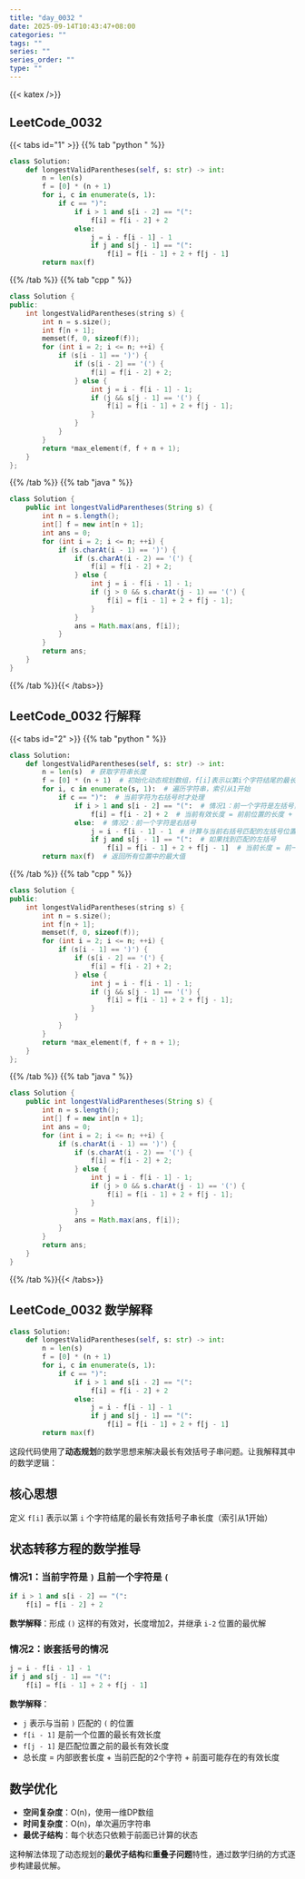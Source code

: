 ```yaml
---
title: "day_0032 "
date: 2025-09-14T10:43:47+08:00
categories: ""
tags: ""
series: ""
series_order: ""
type: ""
---
```


{{< katex />}}


## LeetCode_0032 

{{< tabs id="1" >}}
{{% tab "python " %}}

```python 
class Solution:
    def longestValidParentheses(self, s: str) -> int:
        n = len(s)
        f = [0] * (n + 1)
        for i, c in enumerate(s, 1):
            if c == ")":
                if i > 1 and s[i - 2] == "(":
                    f[i] = f[i - 2] + 2
                else:
                    j = i - f[i - 1] - 1
                    if j and s[j - 1] == "(":
                        f[i] = f[i - 1] + 2 + f[j - 1]
        return max(f) 
```

{{% /tab %}}
{{% tab "cpp " %}}

```cpp 
class Solution {
public:
    int longestValidParentheses(string s) {
        int n = s.size();
        int f[n + 1];
        memset(f, 0, sizeof(f));
        for (int i = 2; i <= n; ++i) {
            if (s[i - 1] == ')') {
                if (s[i - 2] == '(') {
                    f[i] = f[i - 2] + 2;
                } else {
                    int j = i - f[i - 1] - 1;
                    if (j && s[j - 1] == '(') {
                        f[i] = f[i - 1] + 2 + f[j - 1];
                    }
                }
            }
        }
        return *max_element(f, f + n + 1);
    }
}; 
```

{{% /tab %}}
{{% tab "java " %}}

```java 
class Solution {
    public int longestValidParentheses(String s) {
        int n = s.length();
        int[] f = new int[n + 1];
        int ans = 0;
        for (int i = 2; i <= n; ++i) {
            if (s.charAt(i - 1) == ')') {
                if (s.charAt(i - 2) == '(') {
                    f[i] = f[i - 2] + 2;
                } else {
                    int j = i - f[i - 1] - 1;
                    if (j > 0 && s.charAt(j - 1) == '(') {
                        f[i] = f[i - 1] + 2 + f[j - 1];
                    }
                }
                ans = Math.max(ans, f[i]);
            }
        }
        return ans;
    }
} 
```

{{% /tab %}}{{< /tabs>}}

## LeetCode_0032  行解释

{{< tabs id="2" >}}
{{% tab "python " %}}

```python
class Solution:
    def longestValidParentheses(self, s: str) -> int:
        n = len(s)  # 获取字符串长度
        f = [0] * (n + 1)  # 初始化动态规划数组，f[i]表示以第i个字符结尾的最长有效括号长度
        for i, c in enumerate(s, 1):  # 遍历字符串，索引从1开始
            if c == ")":  # 当前字符为右括号时才处理
                if i > 1 and s[i - 2] == "(":  # 情况1：前一个字符是左括号，形成"()"对
                    f[i] = f[i - 2] + 2  # 当前有效长度 = 前前位置的长度 + 2
                else:  # 情况2：前一个字符是右括号
                    j = i - f[i - 1] - 1  # 计算与当前右括号匹配的左括号位置
                    if j and s[j - 1] == "(":  # 如果找到匹配的左括号
                        f[i] = f[i - 1] + 2 + f[j - 1]  # 当前长度 = 前一个长度 + 2 + 匹配左括号前的位置长度
        return max(f)  # 返回所有位置中的最大值
```

{{% /tab %}}
{{% tab "cpp " %}}

```cpp 
class Solution {
public:
    int longestValidParentheses(string s) {
        int n = s.size();
        int f[n + 1];
        memset(f, 0, sizeof(f));
        for (int i = 2; i <= n; ++i) {
            if (s[i - 1] == ')') {
                if (s[i - 2] == '(') {
                    f[i] = f[i - 2] + 2;
                } else {
                    int j = i - f[i - 1] - 1;
                    if (j && s[j - 1] == '(') {
                        f[i] = f[i - 1] + 2 + f[j - 1];
                    }
                }
            }
        }
        return *max_element(f, f + n + 1);
    }
}; 
```

{{% /tab %}}
{{% tab "java " %}}

```java 
class Solution {
    public int longestValidParentheses(String s) {
        int n = s.length();
        int[] f = new int[n + 1];
        int ans = 0;
        for (int i = 2; i <= n; ++i) {
            if (s.charAt(i - 1) == ')') {
                if (s.charAt(i - 2) == '(') {
                    f[i] = f[i - 2] + 2;
                } else {
                    int j = i - f[i - 1] - 1;
                    if (j > 0 && s.charAt(j - 1) == '(') {
                        f[i] = f[i - 1] + 2 + f[j - 1];
                    }
                }
                ans = Math.max(ans, f[i]);
            }
        }
        return ans;
    }
} 
```

{{% /tab %}}{{< /tabs>}}

## LeetCode_0032  数学解释

```python 
class Solution:
    def longestValidParentheses(self, s: str) -> int:
        n = len(s)
        f = [0] * (n + 1)
        for i, c in enumerate(s, 1):
            if c == ")":
                if i > 1 and s[i - 2] == "(":
                    f[i] = f[i - 2] + 2
                else:
                    j = i - f[i - 1] - 1
                    if j and s[j - 1] == "(":
                        f[i] = f[i - 1] + 2 + f[j - 1]
        return max(f) 
```


这段代码使用了**动态规划**的数学思想来解决最长有效括号子串问题。让我解释其中的数学逻辑：

## 核心思想
定义 `f[i]` 表示以第 `i` 个字符结尾的最长有效括号子串长度（索引从1开始）

## 状态转移方程的数学推导

### 情况1：当前字符是 `)` 且前一个字符是 `(`
```python
if i > 1 and s[i - 2] == "(":
    f[i] = f[i - 2] + 2
```
**数学解释**：形成 `()` 这样的有效对，长度增加2，并继承 `i-2` 位置的最优解

### 情况2：嵌套括号的情况
```python
j = i - f[i - 1] - 1
if j and s[j - 1] == "(":
    f[i] = f[i - 1] + 2 + f[j - 1]
```
**数学解释**：
- `j` 表示与当前 `)` 匹配的 `(` 的位置
- `f[i - 1]` 是前一个位置的最长有效长度
- `f[j - 1]` 是匹配位置之前的最长有效长度
- 总长度 = 内部嵌套长度 + 当前匹配的2个字符 + 前面可能存在的有效长度

## 数学优化
- **空间复杂度**：O(n)，使用一维DP数组
- **时间复杂度**：O(n)，单次遍历字符串
- **最优子结构**：每个状态只依赖于前面已计算的状态

这种解法体现了动态规划的**最优子结构**和**重叠子问题**特性，通过数学归纳的方式逐步构建最优解。


